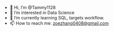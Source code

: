 - 👋 Hi, I’m @Tammy1128
- 👀 I’m interested in Data Science
- 🌱 I’m currently learning SQL, targets workflow.
- 📫 How to reach me: zoezhang0408@gmail.com

<!---
Tammy1128/Tammy1128 is a ✨ special ✨ repository because its `README.md` (this file) appears on your GitHub profile.
You can click the Preview link to take a look at your changes.
--->
